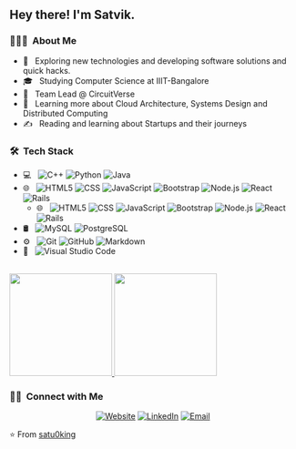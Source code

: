<h2> Hey there! I'm Satvik.</h2>

<h3> 👨🏻‍💻 &nbsp;About Me </h3>

- 🤔 &nbsp; Exploring new technologies and developing software solutions and quick hacks.
- 🎓 &nbsp; Studying Computer Science at IIIT-Bangalore
- 💼 &nbsp; Team Lead @ CircuitVerse
- 🌱 &nbsp; Learning more about Cloud Architecture, Systems Design and Distributed Computing
- ✍️ &nbsp; Reading and learning about Startups and their journeys

<h3> 🛠 &nbsp;Tech Stack</h3>

- 💻 &nbsp;
  ![C++](https://img.shields.io/badge/-C++-333333?style=flat&logo=C%2B%2B&logoColor=00599C)
  ![Python](https://img.shields.io/badge/-Python-333333?style=flat&logo=python)
  ![Java](https://img.shields.io/badge/-Java-333333?style=flat&logo=Java&logoColor=007396)
- 🌐 &nbsp;
  ![HTML5](https://img.shields.io/badge/-HTML5-333333?style=flat&logo=HTML5)
  ![CSS](https://img.shields.io/badge/-CSS-333333?style=flat&logo=CSS3&logoColor=1572B6)
  ![JavaScript](https://img.shields.io/badge/-JavaScript-333333?style=flat&logo=javascript)
  ![Bootstrap](https://img.shields.io/badge/-Bootstrap-333333?style=flat&logo=bootstrap&logoColor=563D7C)
  ![Node.js](https://img.shields.io/badge/-Node.js-333333?style=flat&logo=node.js)
  ![React](https://img.shields.io/badge/-React-333333?style=flat&logo=react)
  ![Rails](https://img.shields.io/badge/-Rails-333333?style=flat&logo=ruby)
  - 🌐 &nbsp;
  ![HTML5](https://img.shields.io/badge/-HTML5-373a40?style=flat&logo=HTML5)
  ![CSS](https://img.shields.io/badge/-CSS-373a40?style=flat&logo=CSS3&logoColor=1572B6)
  ![JavaScript](https://img.shields.io/badge/-JavaScript-373a40?style=flat&logo=javascript)
  ![Bootstrap](https://img.shields.io/badge/-Bootstrap-373a40?style=flat&logo=bootstrap&logoColor=563D7C)
  ![Node.js](https://img.shields.io/badge/-Node.js-373a40?style=flat&logo=node.js)
  ![React](https://img.shields.io/badge/-React-373a40?style=flat&logo=react)
  ![Rails](https://img.shields.io/badge/-Rails-373a40?style=flat&logo=ruby)
- 🛢 &nbsp;
  ![MySQL](https://img.shields.io/badge/-MySQL-666666?style=flat&logo=mysql)
  ![PostgreSQL](https://img.shields.io/badge/-PostgreSQL-666666?style=flat&logo=postgresql)
- ⚙️ &nbsp;
  ![Git](https://img.shields.io/badge/-Git-666666?style=flat&logo=git)
  ![GitHub](https://img.shields.io/badge/-GitHub-666666?style=flat&logo=github)
  ![Markdown](https://img.shields.io/badge/-Markdown-666666?style=flat&logo=markdown)
- 🔧 &nbsp;
  ![Visual Studio Code](https://img.shields.io/badge/-Visual%20Studio%20Code-333333?style=flat&logo=visual-studio-code&logoColor=007ACC)

<br/>

<a href="https://github.com/satu0king">
  <img height="180em" src="https://github-readme-stats.vercel.app/api?username=satu0king&theme=buefy&show_icons=true" />
  <img height="180em" src="https://github-readme-stats.vercel.app/api/top-langs/?username=satu0king&theme=buefy&layout=compact" />
</a>

<br/>

<h3> 🤝🏻 &nbsp;Connect with Me </h3>

<p align="center">
<a href="https://satu0king.github.io/"><img alt="Website" src="https://img.shields.io/badge/Website-satu0king.github.io-blue?style=flat-square&logo=google-chrome"></a>
<a href="https://www.linkedin.com/in/satvik-ramaprasad/"><img alt="LinkedIn" src="https://img.shields.io/badge/LinkedIn-Satvik%20Ramaprasad-blue?style=flat-square&logo=linkedin"></a>
<a href="mailto:satvik@circuitverse.org"><img alt="Email" src="https://img.shields.io/badge/Email-satvik@circuitverse.org-blue?style=flat-square&logo=gmail"></a>
</p>

⭐️ From [satu0king](https://github.com/satu0king)
